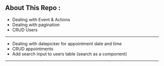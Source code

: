 ## About This Repo :

-   Dealing with Event & Actions
-   Dealing with pagination
-   CRUD Users
--------------------------------------
-   Dealing with datepicker for appointment date and time   
-   CRUD appointments    
-   Add search input to users table (search as a component)    
--------------------------------------
